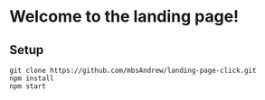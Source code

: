 # Welcome to the landing page!

## Setup
``` 
git clone https://github.com/mbsAndrew/landing-page-click.git
npm install
npm start
```